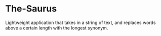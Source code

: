 # The-Saurus
Lightweight application that takes in a string of text, and replaces words above a certain length with the longest synonym.
